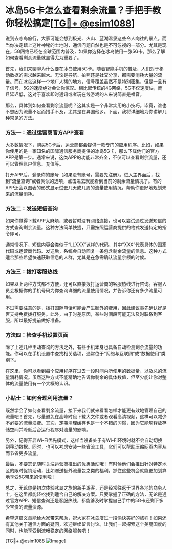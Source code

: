 # 冰岛5G卡怎么查看剩余流量？手把手教你轻松搞定[[TG💪+ @esim1088](https://t.me/s/esim1088)]

说到去冰岛旅行，大家可能会想到极光、火山、蓝湖温泉这些令人向往的景点。而当你决定踏上这片神秘的土地时，通信问题自然也是不可忽视的一部分。尤其是现在，5G网络已经在全球范围内普及，如果你选择在冰岛使用一张5G卡，那么了解如何查看剩余流量就显得尤为重要了。

首先，我们来聊聊为什么要在冰岛使用5G卡。随着智能手机的普及，人们对于移动数据的需求越来越大。无论是导航、拍照还是社交分享，都需要消耗大量的流量。而在冰岛这样一个地广人稀的地方，信号覆盖虽然不是特别密集，但是一旦有了信号，5G的速度绝对会让你惊叹。相比起传统的4G网络，5G不仅速度快，而且延迟低，这对于喜欢即时通讯或者玩在线游戏的人来说简直是福音。

那么，具体到如何查看剩余流量呢？这其实是一个非常实用的小技巧。毕竟，谁也不想因为流量不足而措手不及，尤其是在异国他乡。下面，我将详细地为你讲解几种常见的方法。

### 方法一：通过运营商官方APP查看

大多数情况下，购买5G卡后，运营商都会提供一款专门的应用程序。比如，如果你使用的是一家知名的国际通信服务商提供的冰岛5G卡，那么下载他们的官方APP是第一步。通常来说，这类APP的功能非常齐全，不仅可以查看剩余流量，还可以管理账户信息、充值等。

打开APP后，登录你的账号（如果没有账号，需要先注册）。进入主界面后，找到“流量查询”或者类似的选项，点击进去就能看到当前的剩余流量情况了。有的APP还会以图表的形式显示过去几天或几周的流量使用情况，帮助你更好地规划未来的流量消耗。

### 方法二：发送短信查询

如果你觉得下载APP太麻烦，或者暂时没有网络连接，也可以尝试通过发送短信的方式查询剩余流量。这种方法简单快捷，只需按照运营商提供的格式发送特定的指令即可。

通常情况下，短信内容会类似于“LLXXX”这样的代码，其中“XXX”代表具体的国家代码或运营商代码。发送后，系统会自动回复一条包含剩余流量的信息。这种方式适合那些希望快速获取信息的人群，尤其是在急需确认流量余额的时候。

### 方法三：拨打客服热线

如果以上两种方式都不方便，还可以直接拨打运营商的客服热线进行咨询。客服人员会根据你的手机号码为你查询详细的流量使用情况，并告诉你还有多少流量可用。

不过需要注意的是，拨打国际电话可能会产生额外的费用，因此建议事先确认好是否支持免费拨打服务。此外，由于时差原因，某些时间段可能无法及时联系到客服，所以最好提前做好准备。

### 方法四：检查手机设置页面

除了上述几种主动查询的方法之外，有些手机本身也具备自动检测剩余流量的功能。你可以在手机设置中查找相关选项，通常位于“网络与互联网”或“数据使用”类别下。

在这里，你可以看到每个应用程序在过去一段时间内所使用的数据量，以及总的流量消耗情况。虽然这种方式不能精确地告诉你剩余的具体数值，但至少能让你对整体的流量使用有一个大概的认识。

### 小贴士：如何合理利用流量？

既然学会了如何查看剩余流量，接下来我们就来看看怎样才能更有效地管理自己的流量吧！首先，尽量避免在高峰时段下载大文件或者观看高清视频，这样可以减少不必要的流量浪费。其次，定期清理缓存也是一个不错的习惯，因为它能够释放存储空间并降低后台运行程序对流量的影响。

另外，记得开启Wi-Fi优先模式，这样当设备处于有Wi-Fi环境时就不会自动切换到移动数据。同时，也可以考虑安装一些省流工具，它们可以帮助压缩网页内容从而节省更多流量。

最后，不要忘记随时关注运营商推出的优惠活动哦！有时候他们会推出针对特定地区的限时促销活动，比如赠送额外流量包之类的福利，抓住这些机会就能更加划算地享受5G带来的便利啦！

总之，无论你是初次体验冰岛之旅的新手游客，还是经常往返于世界各地的商务人士，在这里都能轻松找到适合自己的解决方案。只要掌握了正确的方法，无论是通过官方APP、短信查询还是客服热线，都能够及时掌握自己手中的5G卡还剩下多少宝贵的流量资源。

希望这篇文章能给大家带来帮助，祝大家在冰岛度过一段愉快美好的旅程！如果还有其他关于通信方面的疑问，欢迎继续留言讨论。让我们一起探索这个美丽国度的同时，也能享受到流畅稳定的网络服务吧！

[[TG💪+ @esim1088](https://t.me/s/esim1088) ![Image](https://i.postimg.cc/4NQfJmqS/Snipaste-2025-05-13-00-14-12.png)]